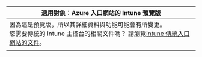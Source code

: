 |適用對象：Azure 入口網站的 Intune 預覽版 |
|--|
|因為這是預覽版，所以其詳細資料與功能可能會有所變更。<br>您需要傳統的 Intune 主控台的相關文件嗎？ 請瀏覽[Intune 傳統入口網站的文件](https://docs.microsoft.com/intune/understand-explore/introduction-to-microsoft-intune)。|
| |
